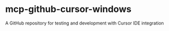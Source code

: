 # mcp-github-cursor-windows
A GitHub repository for testing and development with Cursor IDE integration
